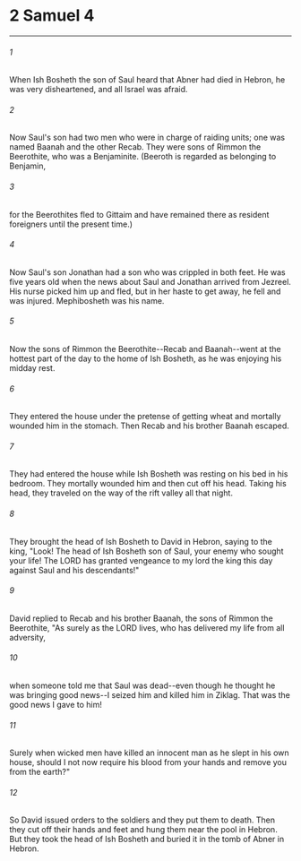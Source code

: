 # 2 Samuel 4
***



###### 1 
When Ish Bosheth the son of Saul heard that Abner had died in Hebron, he was very disheartened, and all Israel was afraid. 

###### 2 
Now Saul's son had two men who were in charge of raiding units; one was named Baanah and the other Recab. They were sons of Rimmon the Beerothite, who was a Benjaminite. (Beeroth is regarded as belonging to Benjamin, 

###### 3 
for the Beerothites fled to Gittaim and have remained there as resident foreigners until the present time.) 

###### 4 
Now Saul's son Jonathan had a son who was crippled in both feet. He was five years old when the news about Saul and Jonathan arrived from Jezreel. His nurse picked him up and fled, but in her haste to get away, he fell and was injured. Mephibosheth was his name. 

###### 5 
Now the sons of Rimmon the Beerothite--Recab and Baanah--went at the hottest part of the day to the home of Ish Bosheth, as he was enjoying his midday rest. 

###### 6 
They entered the house under the pretense of getting wheat and mortally wounded him in the stomach. Then Recab and his brother Baanah escaped. 

###### 7 
They had entered the house while Ish Bosheth was resting on his bed in his bedroom. They mortally wounded him and then cut off his head. Taking his head, they traveled on the way of the rift valley all that night. 

###### 8 
They brought the head of Ish Bosheth to David in Hebron, saying to the king, "Look! The head of Ish Bosheth son of Saul, your enemy who sought your life! The LORD has granted vengeance to my lord the king this day against Saul and his descendants!" 

###### 9 
David replied to Recab and his brother Baanah, the sons of Rimmon the Beerothite, "As surely as the LORD lives, who has delivered my life from all adversity, 

###### 10 
when someone told me that Saul was dead--even though he thought he was bringing good news--I seized him and killed him in Ziklag. That was the good news I gave to him! 

###### 11 
Surely when wicked men have killed an innocent man as he slept in his own house, should I not now require his blood from your hands and remove you from the earth?" 

###### 12 
So David issued orders to the soldiers and they put them to death. Then they cut off their hands and feet and hung them near the pool in Hebron. But they took the head of Ish Bosheth and buried it in the tomb of Abner in Hebron.

